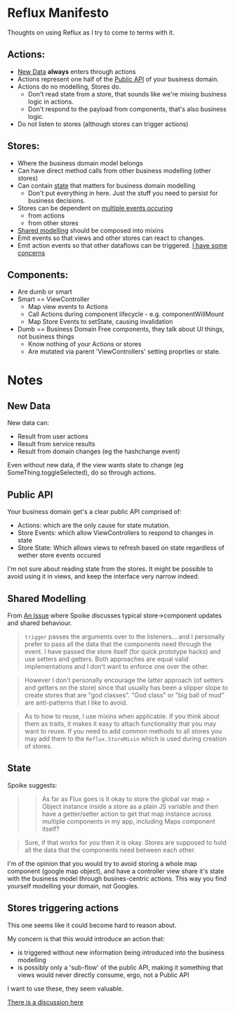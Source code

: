 # Reflux Manifesto
Thoughts on using Reflux as I try to come to terms with it.

## Actions:
  * [New Data](#new-data) **always** enters through actions
  * Actions represent one half of the [Public API](#public-api) of your business domain.
  * Actions do no modelling, Stores do.
    * Don't read state from a store, that sounds like we're mixing business logic in actions.
    * Don't respond to the payload from components, that's also business logic.
  * Do not listen to stores (although stores can trigger actions)

## Stores:
  * Where the business domain model belongs
  * Can have direct method calls from other business modelling (other stores)
  * Can contain [state](#state) that matters for business domain modelling
    * Don't put everything in here. Just the stuff you need to persist for business decisions. 
  * Stores can be dependent on [multiple events occuring](https://github.com/spoike/refluxjs#joining-parallel-listeners-with-composed-listenables)
    * from actions
    * from other stores
  * [Shared modelling](#shared-modelling) should be composed into mixins
  * Emit events so that views and other stores can react to changes.
  * Emit action events so that other dataflows can be triggered. [I have some concerns](#stores-triggering-actions)

## Components:
   * Are dumb or smart
   * Smart == ViewController
     * Map view events to Actions
     * Call Actions during component lifecycle - e.g. componentWillMount
     * Map Store Events to setState, causing invalidation
   * Dumb == Business Domain Free components, they talk about UI things, not business things
     * Know nothing of your Actions or stores
     * Are mutated via parent 'ViewControllers' setting proprties or state.

# Notes

## New Data

New data can:
  * Result from user actions
  * Result from service results
  * Result from domain changes (eg the hashchange event)

Even without new data, if the view wants state to change (eg SomeThing.toggleSelected), do so through actions.

## Public API

Your business domain get's a clear public API comprised of:
  * Actions: which are the only cause for state mutation.
  * Store Events: which allow ViewControllers to respond to changes in state
  * Store State: Which allows views to refresh based on state regardless of wether store events occured
 
I'm not sure about reading state from the stores. It might be possible to avoid using it in views, and keep the interface very narrow indeed.

## Shared Modelling
From [An Issue](https://github.com/spoike/refluxjs/issues/252) where Spoike discusses typical store->component updates and shared behaviour.

> `trigger` passes the arguments over to the listeners... and I personally prefer to pass all the data that the components need through the event. I have passed the store itself (for quick prototype hacks) and use setters and getters. Both approaches are equal valid implementations and I don't want to enforce one over the other.

> However I don't personally encourage the latter approach (of setters and getters on the store) since that usually has been a slipper slope to create stores that are "god classes". "God class" or "big ball of mud" are anti-patterns that I like to avoid.

> As to how to reuse, I use mixins when applicable. If you think about them as traits, it makes it easy to attach functionality that you may want to reuse. If you need to add common methods to all stores you may add them to the `Reflux.StoreMixin` which is used during creation of stores.

## State

Spoike suggests:
> > As far as Flux goes is it okay to store the global var map = Object instance inside a store as a plain JS variable and then have a getter/setter action to get that map instance across multiple components in my app, including Maps component itself?

> Sure, if that works for you then it is okay. Stores are supposed to hold all the data that the components need between each other.

I'm of the opinion that you would try to avoid storing a whole map component (google map object), and have a controller view share it's state with the business model through busines-centric actions. This way you find yourself modelling your domain, not Googles. 

## Stores triggering actions
This one seems like it could become hard to reason about.

My concern is that this would introduce an action that:
  * is triggered without new information being introduced into the business modelling
  * is possibly only a 'sub-flow' of the public API, making it something that views would never directly consume, ergo, not a Public API

I want to use these, they seem valuable.

[There is a discussion here](https://github.com/spoike/refluxjs/issues/158#issuecomment-67444098)
